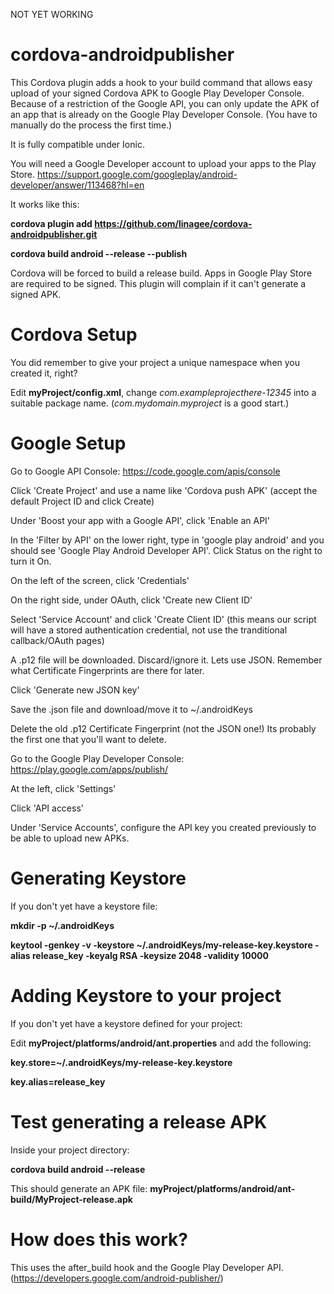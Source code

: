 NOT YET WORKING

cordova-androidpublisher
========================

This Cordova plugin adds a hook to your build command that allows easy upload of your signed Cordova APK to Google Play Developer Console. Because of a restriction of the Google API, you can only update the APK of an app that is already on the Google Play Developer Console. (You have to manually do the process the first time.)

It is fully compatible under Ionic.

You will need a Google Developer account to upload your apps to the Play Store. https://support.google.com/googleplay/android-developer/answer/113468?hl=en

It works like this:

**cordova plugin add https://github.com/linagee/cordova-androidpublisher.git**

**cordova build android --release --publish**

Cordova will be forced to build a release build. Apps in Google Play Store are required to be signed. This plugin will complain if it can't generate a signed APK.

Cordova Setup
=============

You did remember to give your project a unique namespace when you created it, right?

Edit **myProject/config.xml**, change _com.exampleprojecthere-12345_ into a suitable package name. (_com.mydomain.myproject_ is a good start.)

Google Setup
============

Go to Google API Console: https://code.google.com/apis/console

Click 'Create Project' and use a name like 'Cordova push APK' (accept the default Project ID and click Create)

Under 'Boost your app with a Google API', click 'Enable an API'

In the 'Filter by API' on the lower right, type in 'google play android' and you should see 'Google Play Android Developer API'. Click Status on the right to turn it On.

On the left of the screen, click 'Credentials'

On the right side, under OAuth, click 'Create new Client ID'

Select 'Service Account' and click 'Create Client ID' (this means our script will have a stored authentication credential, not use the tranditional callback/OAuth pages)

A .p12 file will be downloaded. Discard/ignore it. Lets use JSON. Remember what Certificate Fingerprints are there for later.

Click 'Generate new JSON key'

Save the .json file and download/move it to ~/.androidKeys

Delete the old .p12 Certificate Fingerprint (not the JSON one!) Its probably the first one that you'll want to delete.

Go to the Google Play Developer Console: https://play.google.com/apps/publish/

At the left, click 'Settings'

Click 'API access'

Under 'Service Accounts', configure the API key you created previously to be able to upload new APKs.


Generating Keystore
===================

If you don't yet have a keystore file:

**mkdir -p ~/.androidKeys**

**keytool -genkey -v -keystore ~/.androidKeys/my-release-key.keystore -alias release_key -keyalg RSA -keysize 2048 -validity 10000**

Adding Keystore to your project
===============================

If you don't yet have a keystore defined for your project:

Edit **myProject/platforms/android/ant.properties** and add the following:

**key.store=~/.androidKeys/my-release-key.keystore**

**key.alias=release_key**

Test generating a release APK
=============================

Inside your project directory:

**cordova build android --release**

This should generate an APK file: **myProject/platforms/android/ant-build/MyProject-release.apk**


How does this work?
===================

This uses the after_build hook and the Google Play Developer API. (https://developers.google.com/android-publisher/)


